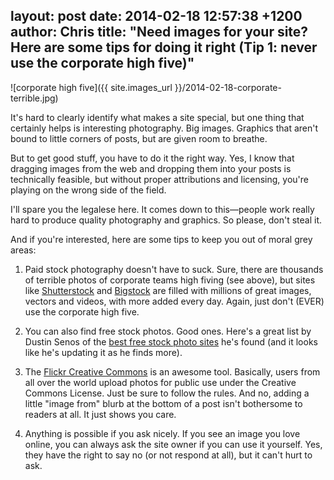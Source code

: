 layout: post
date: 2014-02-18 12:57:38 +1200
author: Chris
title: "Need images for your site? Here are some tips for doing it right (Tip 1: never use the corporate high five)"
----

![corporate high five]({{ site.images_url }}/2014-02-18-corporate-terrible.jpg)

<!-- excerpt -->

It's hard to clearly identify what makes a site special, but one thing that certainly helps is interesting photography. Big images. Graphics that aren't bound to little corners of posts, but are given room to breathe.

But to get good stuff, you have to do it the right way. Yes, I know that dragging images from the web and dropping them into your posts is technically feasible, but without proper attributions and licensing, you're playing on the wrong side of the field.

<!-- /excerpt -->

I'll spare you the legalese here. It comes down to this—people work really hard to produce quality photography and graphics. So please, don't steal it.

And if you're interested, here are some tips to keep you out of moral grey areas:

1. Paid stock photography doesn't have to suck. Sure, there are thousands of terrible photos of corporate teams high fiving (see above), but sites like [Shutterstock](http://www.shutterstock.com/) and [Bigstock](http://www.bigstockphoto.com/) are filled with millions of great images, vectors and videos, with more added every day. Again, just don't (EVER) use the corporate high five.

2. You can also find free stock photos. Good ones. Here's a great list by Dustin Senos of the [best free stock photo sites](https://medium.com/p/62ae4bcbe01b) he's found (and it looks like he's updating it as he finds more).

3. The [Flickr Creative Commons](http://www.flickr.com/creativecommons/) is an awesome tool. Basically, users from all over the world upload photos for public use under the Creative Commons License. Just be sure to follow the rules. And no, adding a little "image from" blurb at the bottom of a post isn't bothersome to readers at all. It just shows you care.

4. Anything is possible if you ask nicely. If you see an image you love online, you can always ask the site owner if you can use it yourself. Yes, they have the right to say no (or not respond at all), but it can't hurt to ask. 